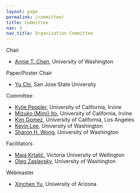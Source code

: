 ```yaml
---
layout: page
permalink: /committee/
title: Committee
nav: 3
nav_title: Organization Committee
---
```


Chair
* [Annie T. Chen](https://annietchen.github.io/), University of Washington

Paper/Poster Chair
* [Yu Chi](), San Jose State University

Committee
* [Kylie Peppler](http://kpeppler.com/), University of California, Irvine
* [Mizuko (Mimi) Ito](https://mimiito.com/), University of California, Irvine
* [Kim Gomez](https://seis.ucla.edu/faculty/kim-gomez/), University of California, Los Angeles
* [Kevin Lee](https://dental.washington.edu/people/kevin-lee/), University of Washington
* [Sharon H. Wong](https://sites.uw.edu/landlab/sharon-wong/), University of Washington

Facilitators
* [Maja Krtalić](https://people.wgtn.ac.nz/maja.krtalic), Victoria University of Wellington
* [Oleg Zaslavsky](https://nursing.uw.edu/person/3692664-oleg-zaslavsky/), University of Washington

Webmaster
* [Xinchen Yu](https://xinchenyu.github.io/), University of Arizona

